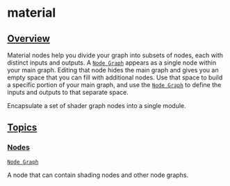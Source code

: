 # material


[Overview](/documentation/shadergraph/material#overview)
--------------------------------------------------------

 Material nodes help you divide your graph into subsets of nodes, each with distinct inputs and outputs. A
 [`Node
  Graph`](/documentation/shadergraph/material/nodegraph)
 appears as a single node within your main graph. Editing that node hides the main graph and gives you an empty space that you can fill with additional nodes. Use that space to build a specific portion of your main graph, and use the
 [`Node
  Graph`](/documentation/shadergraph/material/nodegraph)
 to define the inputs and outputs to that separate space.
 

 Encapsulate a set of shader graph nodes into a single module.

[Topics](/documentation/shadergraph/material#topics)
----------------------------------------------------

### [Nodes](/documentation/shadergraph/material#nodes)

[`Node Graph`](/documentation/shadergraph/material/nodegraph)

 A node that can contain shading nodes and other node graphs.
 

